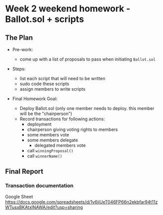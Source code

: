 # Week 2 weekend homework - Ballot.sol + scripts

## The Plan

- Pre-work:
    - come up with a list of proposals to pass when initiating `Ballot.sol`

- Steps:
    - list each script that will need to be written
    - sudo code these scripts
    - assign members to write scripts

- Final Homework Goal:
    - Deploy Ballot.sol (only one member needs to deploy. this member will be the "chairperson")
    - Record transactions for following actions:
        - deployment
        - chairperson giving voting rights to members
        - some members vote
        - some members delegate
            - delegated members vote
        - call `winningProposal()`
        - call `winnerName()`

## Final Report
### Transaction documentation

Google Sheet <br>
https://docs.google.com/spreadsheets/d/1v6jiUeT046FP66n2ekbfar94t11zWTusxBKAtxlNAWA/edit?usp=sharing
